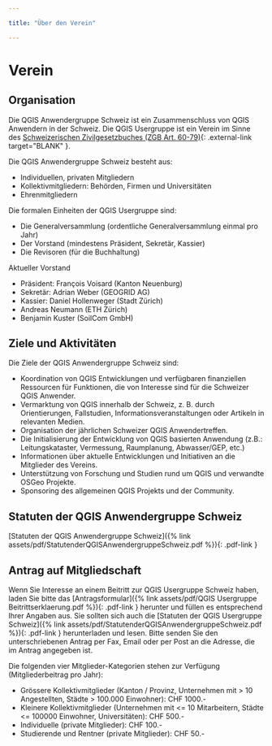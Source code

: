 ```yaml
---

title: "Über den Verein"

---
```


# Verein

## Organisation

Die QGIS Anwendergruppe Schweiz ist ein Zusammenschluss von QGIS Anwendern in der
Schweiz. Die QGIS Usergruppe ist ein Verein im Sinne des
[Schweizerischen Zivilgesetzbuches (ZGB Art. 60-79)](https://www.fedlex.admin.ch/eli/cc/24/233_245_233/de#book_1/tit_2/chap_2){: .external-link target="BLANK" }.

Die QGIS Anwendergruppe Schweiz besteht aus:

* Individuellen, privaten Mitgliedern
* Kollektivmitgliedern: Behörden, Firmen und Universitäten
* Ehrenmitgliedern

Die formalen Einheiten der QGIS Usergruppe sind:

* Die Generalversammlung (ordentliche Generalversammlung einmal pro Jahr)
* Der Vorstand (mindestens Präsident, Sekretär, Kassier)
* Die Revisoren (für die Buchhaltung)

Aktueller Vorstand

* Präsident: François Voisard (Kanton Neuenburg)
* Sekretär: Adrian Weber (GEOGRID AG)
* Kassier: Daniel Hollenweger (Stadt Zürich)
* Andreas Neumann (ETH Zürich)
* Benjamin Kuster (SoilCom GmbH)

## Ziele und Aktivitäten

Die Ziele der QGIS Anwendergruppe Schweiz sind:

* Koordination von QGIS Entwicklungen und verfügbaren finanziellen Ressourcen für Funktionen, die von Interesse sind für die Schweizer QGIS Anwender.
* Vermarktung von QGIS innerhalb der Schweiz, z. B. durch Orientierungen, Fallstudien, Informationsveranstaltungen oder Artikeln in relevanten Medien.
* Organisation der jährlichen Schweizer QGIS Anwendertreffen.
* Die Initialisierung der Entwicklung von QGIS basierten Anwendung (z.B.: Leitungskataster, Vermessung, Raumplanung, Abwasser/GEP, etc.)
* Informationen über aktuelle Entwicklungen und Initiativen an die Mitglieder des Vereins.
* Unterstützung von Forschung und Studien rund um QGIS und verwandte OSGeo Projekte.
* Sponsoring des allgemeinen QGIS Projekts und der Community.

## Statuten der QGIS Anwendergruppe Schweiz

[Statuten der QGIS Anwendergruppe Schweiz]({% link assets/pdf/StatutenderQGISAnwendergruppeSchweiz.pdf %}){: .pdf-link }

## Antrag auf Mitgliedschaft

Wenn Sie Interesse an einem Beitritt zur QGIS Usergruppe Schweiz haben, laden
Sie bitte das
[Antragsformular]({% link assets/pdf/QGIS Usergruppe Beitrittserklaerung.pdf %}){: .pdf-link }
herunter und füllen es entsprechend Ihrer Angaben aus. Sie sollten sich auch die
[Statuten der QGIS Usergruppe Schweiz]({% link assets/pdf/StatutenderQGISAnwendergruppeSchweiz.pdf %}){: .pdf-link }
herunterladen und lesen. Bitte senden Sie den unterschriebenen Antrag per Fax,
Email oder per Post an die Adresse, die im Antrag angegeben ist.

Die folgenden vier Mitglieder-Kategorien stehen zur Verfügung (Mitgliederbeitrag pro Jahr):

* Grössere Kollektivmitglieder (Kanton / Provinz, Unternehmen mit > 10 Angestellten, Städte > 100.000 Einwohner): CHF 1000.-
* Kleinere Kollektivmitglieder (Unternehmen mit <= 10 Mitarbeitern, Städte <= 100000 Einwohner, Universitäten): CHF 500.-
* Individuelle (private Mitglieder): CHF 100.-
* Studierende und Rentner (private Mitglieder): CHF 50.-

